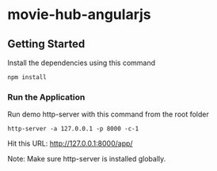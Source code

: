 # movie-hub-angularjs

## Getting Started
Install the dependencies using this command

```
npm install
````

### Run the Application
Run demo http-server with this command from the root folder

```
http-server -a 127.0.0.1 -p 8000 -c-1
```

Hit this URL: http://127.0.0.1:8000/app/

Note: Make sure http-server is installed globally.

